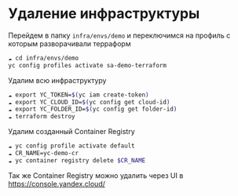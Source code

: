 # Удаление инфраструктуры

Перейдем в папку `infra/envs/demo` и переключимся на профиль с которым разворачивали терраформ
```bash
☁ cd infra/envs/demo
yc config profiles activate sa-demo-terraform
```

Удалим всю инфраструктуру
```bash
☁ export YC_TOKEN=$(yc iam create-token)
☁ export YC_CLOUD_ID=$(yc config get cloud-id)
☁ export YC_FOLDER_ID=$(yc config get folder-id)
☁ terraform destroy
```

Удалим созданный Container Registry

```bash
☁ yc config profile activate default
☁ CR_NAME=yc-demo-cr
☁ yc container registry delete $CR_NAME
```

Так же Container Registry можно удалить через UI в https://console.yandex.cloud/